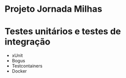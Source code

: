 # Projeto Jornada Milhas

# Testes unitários e testes de integração

- xUnit
- Bogus
- Testcontainers
- Docker
